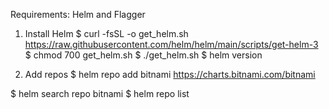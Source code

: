 Requirements: Helm and Flagger

1. Install Helm
$ curl -fsSL -o get_helm.sh https://raw.githubusercontent.com/helm/helm/main/scripts/get-helm-3
$ chmod 700 get_helm.sh
$ ./get_helm.sh
$ helm version

2. Add repos
$ helm repo add bitnami https://charts.bitnami.com/bitnami

$ helm search repo bitnami
$ helm repo list
